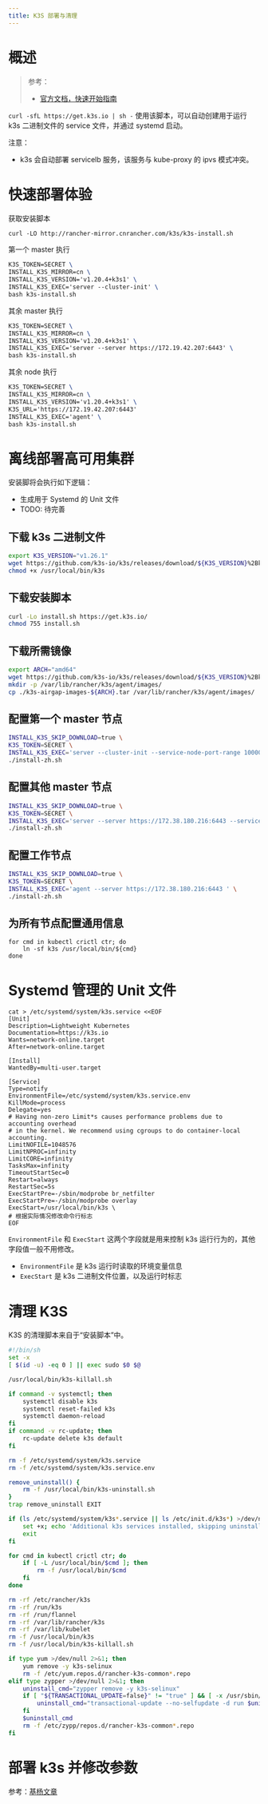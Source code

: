 ```yaml
---
title: K3S 部署与清理
---
```


# 概述

> 参考：
> - [官方文档，快速开始指南](https://docs.k3s.io/quick-start)

`curl -sfL https://get.k3s.io | sh -` 使用该脚本，可以自动创建用于运行 k3s 二进制文件的 service 文件，并通过 systemd 启动。

注意：
- k3s 会自动部署 servicelb 服务，该服务与 kube-proxy 的 ipvs 模式冲突。

# 快速部署体验

获取安装脚本

```latex
curl -LO http://rancher-mirror.cnrancher.com/k3s/k3s-install.sh
```

第一个 master 执行

```latex
K3S_TOKEN=SECRET \
INSTALL_K3S_MIRROR=cn \
INSTALL_K3S_VERSION='v1.20.4+k3s1' \
INSTALL_K3S_EXEC='server --cluster-init' \
bash k3s-install.sh
```

其余 master 执行

```latex
K3S_TOKEN=SECRET \
INSTALL_K3S_MIRROR=cn \
INSTALL_K3S_VERSION='v1.20.4+k3s1' \
INSTALL_K3S_EXEC='server --server https://172.19.42.207:6443' \
bash k3s-install.sh
```

其余 node 执行

```latex
K3S_TOKEN=SECRET \
INSTALL_K3S_MIRROR=cn \
INSTALL_K3S_VERSION='v1.20.4+k3s1' \
K3S_URL='https://172.19.42.207:6443'
INSTALL_K3S_EXEC='agent' \
bash k3s-install.sh
```

# 离线部署高可用集群
 
安装脚将会执行如下逻辑：
- 生成用于 Systemd 的 Unit 文件
- TODO: 待完善

## 下载 k3s 二进制文件

```bash
export K3S_VERSION="v1.26.1"
wget https://github.com/k3s-io/k3s/releases/download/${K3S_VERSION}%2Bk3s1/k3s -O /usr/local/bin/k3s
chmod +x /usr/local/bin/k3s
```

## 下载安装脚本

```bash
curl -Lo install.sh https://get.k3s.io/
chmod 755 install.sh
```

## 下载所需镜像

```bash
export ARCH="amd64"
wget https://github.com/k3s-io/k3s/releases/download/${K3S_VERSION}%2Bk3s1/k3s-airgap-images-${ARCH}.tar.gz
mkdir -p /var/lib/rancher/k3s/agent/images/
cp ./k3s-airgap-images-${ARCH}.tar /var/lib/rancher/k3s/agent/images/
```

## 配置第一个 master 节点

```bash
INSTALL_K3S_SKIP_DOWNLOAD=true \
K3S_TOKEN=SECRET \
INSTALL_K3S_EXEC='server --cluster-init --service-node-port-range 10000-60000' \
./install-zh.sh
```

## 配置其他 master 节点

```bash
INSTALL_K3S_SKIP_DOWNLOAD=true \
K3S_TOKEN=SECRET \
INSTALL_K3S_EXEC='server --server https://172.38.180.216:6443 --service-node-port-range 10000-60000' \
./install-zh.sh
```

## 配置工作节点

```bash
INSTALL_K3S_SKIP_DOWNLOAD=true \
K3S_TOKEN=SECRET \
INSTALL_K3S_EXEC='agent --server https://172.38.180.216:6443 ' \
./install-zh.sh
```

## 为所有节点配置通用信息

```shell
for cmd in kubectl crictl ctr; do
    ln -sf k3s /usr/local/bin/${cmd}
done
```

# Systemd 管理的 Unit 文件

```shell
cat > /etc/systemd/system/k3s.service <<EOF
[Unit]
Description=Lightweight Kubernetes
Documentation=https://k3s.io
Wants=network-online.target
After=network-online.target

[Install]
WantedBy=multi-user.target

[Service]
Type=notify
EnvironmentFile=/etc/systemd/system/k3s.service.env
KillMode=process
Delegate=yes
# Having non-zero Limit*s causes performance problems due to accounting overhead
# in the kernel. We recommend using cgroups to do container-local accounting.
LimitNOFILE=1048576
LimitNPROC=infinity
LimitCORE=infinity
TasksMax=infinity
TimeoutStartSec=0
Restart=always
RestartSec=5s
ExecStartPre=-/sbin/modprobe br_netfilter
ExecStartPre=-/sbin/modprobe overlay
ExecStart=/usr/local/bin/k3s \
# 根据实际情况修改命令行标志
EOF
```

`EnvironmentFile` 和 `ExecStart` 这两个字段就是用来控制 k3s 运行行为的，其他字段值一般不用修改。

- `EnvironmentFile` 是 k3s 运行时读取的环境变量信息
- `ExecStart` 是 k3s 二进制文件位置，以及运行时标志

# 清理 K3S

K3S 的清理脚本来自于“安装脚本”中。

```bash
#!/bin/sh
set -x
[ $(id -u) -eq 0 ] || exec sudo $0 $@

/usr/local/bin/k3s-killall.sh

if command -v systemctl; then
    systemctl disable k3s
    systemctl reset-failed k3s
    systemctl daemon-reload
fi
if command -v rc-update; then
    rc-update delete k3s default
fi

rm -f /etc/systemd/system/k3s.service
rm -f /etc/systemd/system/k3s.service.env

remove_uninstall() {
    rm -f /usr/local/bin/k3s-uninstall.sh
}
trap remove_uninstall EXIT

if (ls /etc/systemd/system/k3s*.service || ls /etc/init.d/k3s*) >/dev/null 2>&1; then
    set +x; echo 'Additional k3s services installed, skipping uninstall of k3s'; set -x
    exit
fi

for cmd in kubectl crictl ctr; do
    if [ -L /usr/local/bin/$cmd ]; then
        rm -f /usr/local/bin/$cmd
    fi
done

rm -rf /etc/rancher/k3s
rm -rf /run/k3s
rm -rf /run/flannel
rm -rf /var/lib/rancher/k3s
rm -rf /var/lib/kubelet
rm -f /usr/local/bin/k3s
rm -f /usr/local/bin/k3s-killall.sh

if type yum >/dev/null 2>&1; then
    yum remove -y k3s-selinux
    rm -f /etc/yum.repos.d/rancher-k3s-common*.repo
elif type zypper >/dev/null 2>&1; then
    uninstall_cmd="zypper remove -y k3s-selinux"
    if [ "${TRANSACTIONAL_UPDATE=false}" != "true" ] && [ -x /usr/sbin/transactional-update ]; then
        uninstall_cmd="transactional-update --no-selfupdate -d run $uninstall_cmd"
    fi
    $uninstall_cmd
    rm -f /etc/zypp/repos.d/rancher-k3s-common*.repo
fi
```

# 部署 k3s 并修改参数

参考：[基杨文章](https://mp.weixin.qq.com/s/xpqZyoZltRkXcMQBcHos0Q)
